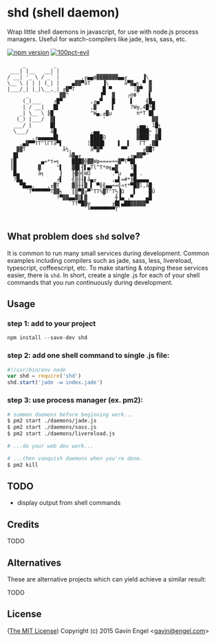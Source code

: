 # shd (shell daemon)
Wrap little shell daemons in javascript, for use with node.js process managers.  Useful for watch-compilers like jade, less, sass, etc.

[![npm version](https://badge.fury.io/js/shd.svg)](http://badge.fury.io/js/shd)
[![100pct-evil](https://img.shields.io/badge/evil-100%25-red.svg?style=flat)](http://i.imgur.com/7zpaaV5.jpg)


```
     _         _
 ___| |__   __| |                                    
/ __| '_ \ / _` |       ,╓▄▄φ▓▓▓▓▓▓▓▄▄╓     ▐\
\__ \ | | | (_| |    ▄▓▓▀åT`   ▐\     å▀▓▄╕,▀ ▓         
|___/_| |_|\__,_| ╔▓▀T         █ ▀       ]▓▀  ▓         
      _          ▓▓^          ▐▀  ▓    ┌@Φ`   ▌         
     (_)___    ╒█▀         ,╓▄▀   █     ▌    ╣█▄        
     | / __|   █▌          ,▓`    ▌     ?W╦,4█╙█       
    _| \__ \ ╟█            "W▄,╓▓µ        π*T █▌       
   (_) |___/  ▓▌               '               ▓▓       
  ___/ |      █▌                          ,▄▄, 1█╕      
  \___/       å█           ,▄▄            ▓███⌐ ║█      
        ,╓▄▄▄▄▄█▌          ████Ω          ▓███` ▓█      
    ,▄▓▀▀TT^lΓTå▀▌        ]████▌    ▌  ▌   ΓT ,▓█       
   ▓▓T            å½,      å▀▓▀      ▀▀     ╓▓█T        
  █▌                å▓▄╓               ,╓▄▓▓▀^          
 ║█        ▄=*τ=╕    ███▓╬▓▓Wφ====≈≈▓▀T▀█▌              
 ║█       ▓     "▌   ▓█▌╢▌▄Tl^T*m╗▄▓    1█              
  █▄      å╕     ║   ╠▓╬╣WΩ       .▀µ   ▄█ .            
  ?█▄           ╒▌   ╣▒╢╢▌å▄╓     ,▄▌=#*╠█▄▄▄▄          
    ▀█▄▄,    ,╓▓T    ▓▒╢╢▓ ▌ ▀╣╣▄▄==╣≈τ*▀█▓l,å█         
      `T▀▀▀▀▀▀T▓▓╕   ║▒▀▓╔▀^TT%▓T"T½▐Ω   ▌    █Ü        
                ?▀▓▓▄▄▓▒▌▓     `   ╫▐▄ ,▀    ▄█         
                    `TT▀█▓╦       ╔█▌▄██▓▓▓▓▓▀          
                         `╙▀▀▀▀▀▀▀▀T`                   
                         
```

## What problem does `shd` solve?
It is common to run many small services during development.  Common examples including compilers such as jade, sass, less, livereload, typescript, coffeescript, etc.  To make starting & stoping these services easier, there is `shd`.  In short, create a single .js for each of your shell commands that you run continuously during development.

## Usage

### step 1: add to your project
```js
npm install --save-dev shd 
```

### step 2: add one shell command to single .js file:
```js
#!/usr/bin/env node
var shd = require('shd')
shd.start('jade -w index.jade')
```

### step 3: use process manager (ex. pm2):
```bash
# summon daemons before beginning work...
$ pm2 start ./daemons/jade.js
$ pm2 start ./daemons/sass.js
$ pm2 start ./daemons/livereload.js

# ...do your web dev work...

# ...then vanquish daemons when you're done.
$ pm2 kill
```
## TODO
- display output from shell commands

## Credits
TODO

## Alternatives
These are alternative projects which can yield achieve a similar result:

TODO

## License

([The MIT License](http://opensource.org/licenses/MIT))
Copyright (c) 2015 Gavin Engel <<gavin@engel.com>>

